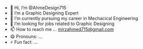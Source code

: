 - 👋 Hi, I’m @AhmeDesign715
- 👀 I’m a Graphic Designing Expert
- 🌱 I’m currently pursuing my career in Mechacical Engineering 
- 💞️ I’m looking for jobs related to Graphic Designing
- 📫 How to reach me ... mirzahmed715@gmail.com
- 😄 Pronouns: ...
- ⚡ Fun fact: ...

<!---
AhmeDesign715/AhmeDesign715 is a ✨ special ✨ repository because its `README.md` (this file) appears on your GitHub profile.
You can click the Preview link to take a look at your changes.
--->
